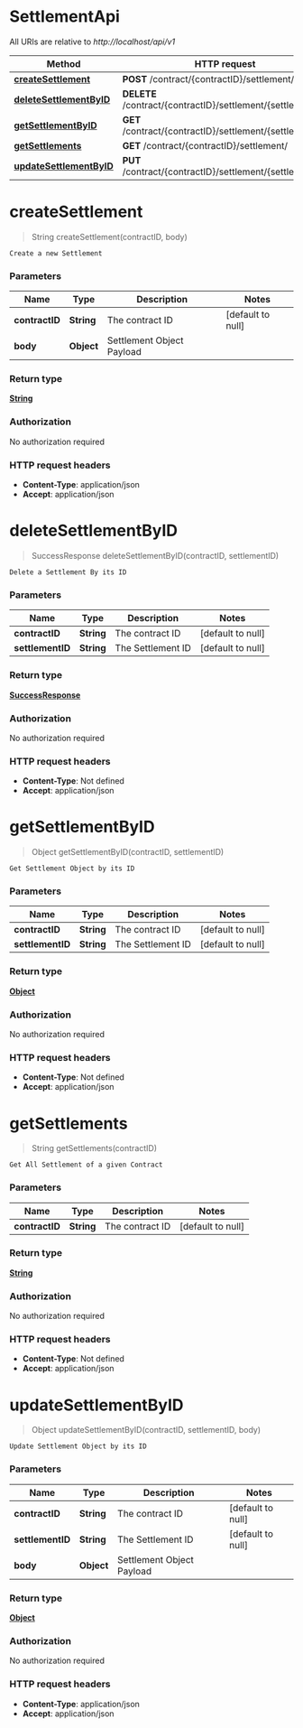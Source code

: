 # SettlementApi

All URIs are relative to *http://localhost/api/v1*

Method | HTTP request | Description
------------- | ------------- | -------------
[**createSettlement**](SettlementApi.md#createSettlement) | **POST** /contract/{contractID}/settlement/ | 
[**deleteSettlementByID**](SettlementApi.md#deleteSettlementByID) | **DELETE** /contract/{contractID}/settlement/{settlementID} | 
[**getSettlementByID**](SettlementApi.md#getSettlementByID) | **GET** /contract/{contractID}/settlement/{settlementID} | 
[**getSettlements**](SettlementApi.md#getSettlements) | **GET** /contract/{contractID}/settlement/ | 
[**updateSettlementByID**](SettlementApi.md#updateSettlementByID) | **PUT** /contract/{contractID}/settlement/{settlementID} | 


<a name="createSettlement"></a>
# **createSettlement**
> String createSettlement(contractID, body)



    Create a new Settlement

### Parameters

Name | Type | Description  | Notes
------------- | ------------- | ------------- | -------------
 **contractID** | **String**| The contract ID | [default to null]
 **body** | **Object**| Settlement Object Payload |

### Return type

[**String**](../Models/string.md)

### Authorization

No authorization required

### HTTP request headers

- **Content-Type**: application/json
- **Accept**: application/json

<a name="deleteSettlementByID"></a>
# **deleteSettlementByID**
> SuccessResponse deleteSettlementByID(contractID, settlementID)



    Delete a Settlement By its ID

### Parameters

Name | Type | Description  | Notes
------------- | ------------- | ------------- | -------------
 **contractID** | **String**| The contract ID | [default to null]
 **settlementID** | **String**| The Settlement ID | [default to null]

### Return type

[**SuccessResponse**](../Models/SuccessResponse.md)

### Authorization

No authorization required

### HTTP request headers

- **Content-Type**: Not defined
- **Accept**: application/json

<a name="getSettlementByID"></a>
# **getSettlementByID**
> Object getSettlementByID(contractID, settlementID)



    Get Settlement Object by its ID

### Parameters

Name | Type | Description  | Notes
------------- | ------------- | ------------- | -------------
 **contractID** | **String**| The contract ID | [default to null]
 **settlementID** | **String**| The Settlement ID | [default to null]

### Return type

[**Object**](../Models/object.md)

### Authorization

No authorization required

### HTTP request headers

- **Content-Type**: Not defined
- **Accept**: application/json

<a name="getSettlements"></a>
# **getSettlements**
> String getSettlements(contractID)



    Get All Settlement of a given Contract

### Parameters

Name | Type | Description  | Notes
------------- | ------------- | ------------- | -------------
 **contractID** | **String**| The contract ID | [default to null]

### Return type

[**String**](../Models/string.md)

### Authorization

No authorization required

### HTTP request headers

- **Content-Type**: Not defined
- **Accept**: application/json

<a name="updateSettlementByID"></a>
# **updateSettlementByID**
> Object updateSettlementByID(contractID, settlementID, body)



    Update Settlement Object by its ID

### Parameters

Name | Type | Description  | Notes
------------- | ------------- | ------------- | -------------
 **contractID** | **String**| The contract ID | [default to null]
 **settlementID** | **String**| The Settlement ID | [default to null]
 **body** | **Object**| Settlement Object Payload |

### Return type

[**Object**](../Models/object.md)

### Authorization

No authorization required

### HTTP request headers

- **Content-Type**: application/json
- **Accept**: application/json

